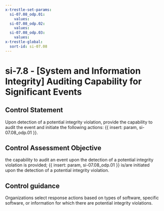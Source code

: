 ```yaml
---
x-trestle-set-params:
  si-07.08_odp.01:
    values:
  si-07.08_odp.02:
    values:
  si-07.08_odp.03:
    values:
x-trestle-global:
  sort-id: si-07.08
---
```


# si-7.8 - \[System and Information Integrity\] Auditing Capability for Significant Events

## Control Statement

Upon detection of a potential integrity violation, provide the capability to audit the event and initiate the following actions: {{ insert: param, si-07.08_odp.01 }}.

## Control Assessment Objective

the capability to audit an event upon the detection of a potential integrity violation is provided;
{{ insert: param, si-07.08_odp.01 }} is/are initiated upon the detection of a potential integrity violation.

## Control guidance

Organizations select response actions based on types of software, specific software, or information for which there are potential integrity violations.
